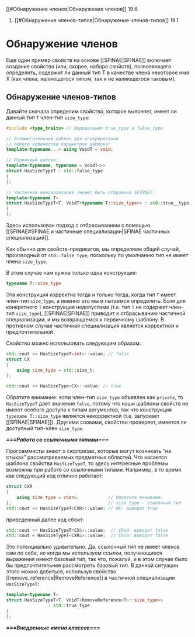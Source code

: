 
[[#Обнаружение членов|Обнаружение членов]] 19.6
1. [[#Обнаружение членов-типов|Обнаружение членов-типов]] 19.1


# Обнаружение членов

Еще один пример свойств на основе [[SFINAE|SFINAE]] включает создание свойства
(или, скорее, набора свойств), позволяющего определить, содержит ли данный
тип Т в качестве члена некоторое имя X (как члена, являющегося типом, так и не
являющегося таковым).

## Обнаружение членов-типов

Давайте сначала определим свойство, которое выясняет, имеет ли данный тип `Т` член-тип `size_type`:
```c++
#include <type_traits> // Определения true_type и false_type

// Вспомогательный шаблон для игнорирования
// любого количества параметров шаблона:
template<typename...> using VoidT = void;

// Первичный шаблон:
template<typename, typename = VoidT<>>
struct HasSizeTypeT : std::false_type
{
};

// Частичная инициализация (может быть отброшена SFINAE):
template<typename Т>
struct HasSizeTypeT<T, VoidT<typename T::size_type>> : std::true__type
{
};
```

Здесь использован подход с отбрасыванием с помощью [[SFINAE#SFINAE и частичные специализации|SFINAE частичных специализаций]].

Как обычно для свойств-предикатов, мы определяем общий случай, производный от `std::false_type`, поскольку по умолчанию тип не имеет члена `size_type`.

В этом случае нам нужна только одна конструкция:
```c++
typename T::size_type
```

Эта конструкция корректна тогда и только тогда, когда тип `Т` имеет член-тип `size_type`, а именно это мы и пытаемся определить. Если для конкретного `Т` конструкция недопустима (т.е. тип `Т` не содержит член-тип `size_type`), [[SFINAE|SFINAE]] приводит к отбрасыванию частичной специализации, и мы возвращаемся к первичному шаблону. В противном случае частичная специализация является корректной и предпочтительной.

Свойство можно использовать следующим образом:
```c++
std::cout << HasSizeTypeT<int>::value; // false
struct CX
{
	using size_type = std::size_t;
};

std::cout << HasSizeType<CX>::value; // true
```

Обратите внимание: если член-тип `size_type` объявлен как `private`, то `HasSizeTypeT` дает значение `false`, потому что наши шаблоны свойств не имеют особого доступа к типам аргументов, так что конструкция `typename Т::size_type` является некорректной (т.е. запускает [[SFINAE|SFINAE]]). Другими словами, свойство проверяет, имеется ли доступный тип-член `size_type`.

***===Работа со ссылочными типами===***

Программисты знают о сюрпризах, которые могут возникать “на стыках” рассматриваемых предметных областей. Что касается шаблона свойства `HasSizeTypeT`, то здесь интересные проблемы возможны при работе со ссылочными типами. Например, в то время как следующий код отлично работает:
```c++
struct CXR
{
	using size_type = char&;           // Обратите внимание:
};                                     // size_type - ссылочный тип
std::cout << HasSizeTypeT<CXR>::value; // OK: выводит true
```

приведенный далее код сбоит:
```c++
std::cout << HasSizeTypeT<CX&>::value;  // Сбой: выводит false
std::cout « HasSizeTypeT<CXR&>::value;  // Сбой: выводит false
```

Это потенциально удивительно. Да, ссылочный тип не имеет членов сам по себе, но когда мы используем ссылки, получающиеся выражения имеют базовый тип, так что, пожалуй, и в этом случае было бы предпочтительнее рассмотреть базовый тип. В данной ситуации этого можно добиться, используя свойство [[remove_reference|RemoveReference]] в частичной специализации `HasSizeTypeT`:
```c++
template<typename Т>
struct HasSizeTypeT<T, VoidT<RemoveReference<T>::size_type>>
				: std::true_type
{
};
```

***===Внедренные имена классов===***








